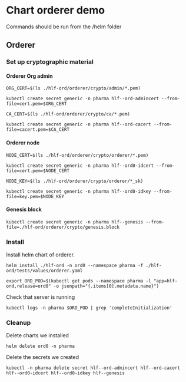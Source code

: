 # Chart orderer demo

Commands should be run from the /helm folder

## Orderer

### Set up cryptographic material

#### Orderer Org admin

    ORG_CERT=$(ls ./hlf-ord/orderer/crypto/admin/*.pem)

    kubectl create secret generic -n pharma hlf--ord-admincert --from-file=cert.pem=$ORG_CERT

    CA_CERT=$(ls ./hlf-ord/orderer/crypto/ca/*.pem)

    kubectl create secret generic -n pharma hlf--ord-cacert --from-file=cacert.pem=$CA_CERT

#### Orderer node

    NODE_CERT=$(ls ./hlf-ord/orderer/crypto/orderer/*.pem)

    kubectl create secret generic -n pharma hlf--ord0-idcert --from-file=cert.pem=$NODE_CERT

    NODE_KEY=$(ls ./hlf-ord/orderer/crypto/orderer/*_sk)

    kubectl create secret generic -n pharma hlf--ord0-idkey --from-file=key.pem=$NODE_KEY

#### Genesis block

    kubectl create secret generic -n pharma hlf--genesis --from-file=./hlf-ord/orderer/crypto/genesis.block

### Install

Install helm chart of orderer.

    helm install ./hlf-ord -n ord0 --namespace pharma -f ./hlf-ord/tests/values/orderer.yaml

    export ORD_POD=$(kubectl get pods --namespace pharma -l "app=hlf-ord,release=ord0" -o jsonpath="{.items[0].metadata.name}")

Check that server is running

    kubectl logs -n pharma $ORD_POD | grep 'completeInitialization'

### Cleanup

Delete charts we installed

    helm delete ord0 -n pharma

Delete the secrets we created

    kubectl -n pharma delete secret hlf--ord-admincert hlf--ord-cacert hlf--ord0-idcert hlf--ord0-idkey hlf--genesis
